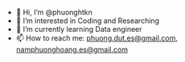 - 👋 Hi, I’m @phuonghtkn
- 👀 I’m interested in Coding and Researching
- 🌱 I’m currently learning Data engineer
- 📫 How to reach me: phuong.dut.es@gmail.com, namphuonghoang.es@gmail.com

<!---
phuonghtkn/phuonghtkn is a ✨ special ✨ repository because its `README.md` (this file) appears on your GitHub profile.
You can click the Preview link to take a look at your changes.
--->
